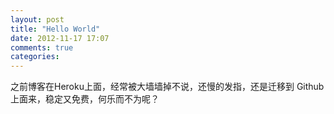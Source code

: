 ```yaml
---
layout: post
title: "Hello World"
date: 2012-11-17 17:07
comments: true
categories: 
---
```



  之前博客在Heroku上面，经常被大墙墙掉不说，还慢的发指，还是迁移到 Github 上面来，稳定又免费，何乐而不为呢？